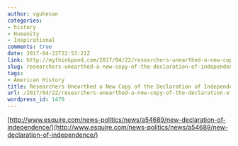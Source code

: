 ```yaml
---
author: vguhesan
categories:
- history
- Humanity
- Inspirational
comments: true
date: 2017-04-22T22:53:21Z
link: http://mythinkpond.com/2017/04/22/researchers-unearthed-a-new-copy-of-the-declaration-of-independence/
slug: researchers-unearthed-a-new-copy-of-the-declaration-of-independence
tags:
- American History
title: Researchers Unearthed a New Copy of the Declaration of Independence
url: /2017/04/22/researchers-unearthed-a-new-copy-of-the-declaration-of-independence/
wordpress_id: 1470
---
```


[http://www.esquire.com/news-politics/news/a54689/new-declaration-of-independence/](http://www.esquire.com/news-politics/news/a54689/new-declaration-of-independence/)
